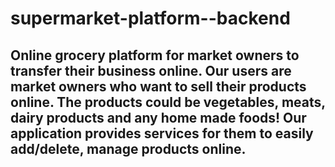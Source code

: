 # supermarket-platform--backend
## Online grocery platform for market owners to transfer their business online. Our users are market owners who want to sell their products online. The products could be vegetables, meats, dairy products and any home made foods! Our application provides services for them to easily add/delete, manage products online. 
